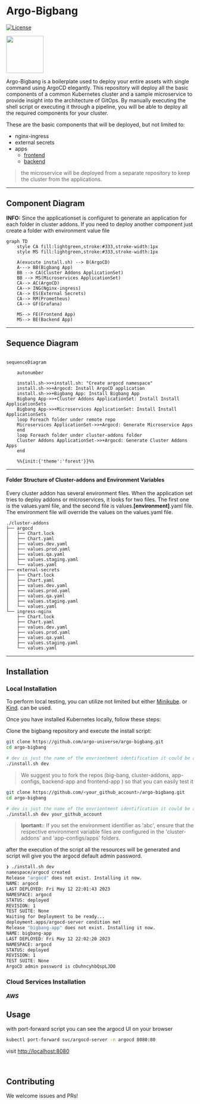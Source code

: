 # Argo-Bigbang

[![License](https://img.shields.io/badge/License-Apache%202.0-blue.svg)](https://github.com/argo-universe/argo-bigbang/blob/master/LICENSE)

<img src="https://cncf-branding.netlify.app/img/projects/argo/horizontal/color/argo-horizontal-color.png" height="100" alt="" />

Argo-Bigbang is a boilerplate used to deploy your entire assets with single command using ArgoCD elegantly. This repository will deploy all the basic components of a common Kubernetes cluster and a sample microservice to provide insight into the architecture of GitOps. By manually executing the shell script or executing it through a pipeline, you will be able to deploy all the required components for your cluster.

These are the basic components that will be deployed, but not limited to:

- nginx-ingress
- external secrets
- apps
    - [frontend](https://github.com/argo-universe/frontend-app)
    - [backend](https://github.com/argo-universe/backend-app) 

> the microservice will be deployed from a separate repository to keep the cluster from the applications.


-----

## Component Diagram

 **INFO:** Since the applicationset is configuret to generate an application for each folder in cluster addons. If you need to deploy another component just create a folder with environment value file



```mermaid
graph TD
    style CA fill:lightgreen,stroke:#333,stroke-width:1px
    style MS fill:lightgreen,stroke:#333,stroke-width:1px

    A(exucute install.sh) --> B(ArgoCD)
    A---> BB(Bigbang App)
    BB --> CA(Cluster Addons ApplicationSet)
    BB --> MS(Microservices ApplicationSet)
    CA--> AC(ArgoCD)
    CA--> ING(Nginx-ingress)
    CA--> ES(External Secrets)
    CA--> RM(Prometheus)
    CA--> GF(Grafana)
    
    MS--> FE(Frontend App)
    MS--> BE(Backend App)
```

---

## Sequence Diagram

```mermaid

sequenceDiagram

    autonumber

    install.sh->>+install.sh: "Create argocd namespace"
    install.sh->>+Argocd: Install ArgoCD application
    install.sh->>+Bigbang App: Install Bigbang App
    Bigbang App->>+Cluster Addons ApplicationSet: Install Install ApplicationSets
    Bigbang App->>+Microservices ApplicationSet: Install Install ApplicationSets
    loop Foreach folder under remote repo
    Microservices ApplicationSet->>+Argocd: Generate Microservice Apps
    end
    loop Foreach folder under cluster-addons folder
    Cluster Addons ApplicationSet->>+Argocd: Generate Cluster Addons Apps
    end

    %%{init:{'theme':'forest'}}%%
```

---


#### Folder Structure of Cluster-addons and Environment Variables

Every cluster addon has several environment files. When the application set tries to deploy addons or microservices, it looks for two files. The first one is the values.yaml file, and the second file is values.**[environment]**.yaml file. The environment file will override the values on the values.yaml file.

```
./cluster-addons
├── argocd
│   ├── Chart.lock
│   ├── Chart.yaml
│   ├── values.dev.yaml
│   ├── values.prod.yaml
│   ├── values.qa.yaml
│   ├── values.staging.yaml
│   └── values.yaml
├── external-secrets
│   ├── Chart.lock
│   ├── Chart.yaml
│   ├── values.dev.yaml
│   ├── values.prod.yaml
│   ├── values.qa.yaml
│   ├── values.staging.yaml
│   └── values.yaml
└── ingress-nginx
    ├── Chart.lock
    ├── Chart.yaml
    ├── values.dev.yaml
    ├── values.prod.yaml
    ├── values.qa.yaml
    ├── values.staging.yaml
    └── values.yaml
```

---
## Installation
### Local Installation

To perform local testing, you can utilize not limited but either  [Minikube](https://minikube.sigs.k8s.io/docs/start/). or [Kind](https://kind.sigs.k8s.io/docs/user/quick-start/#installation). can be used.

Once you have installed Kubernetes locally, follow these steps:

Clone the bigbang repository and execute the install script:

```bash
git clone https://github.com/argo-universe/argo-bigbang.git
cd argo-bigbang

# dev is just the name of the envriontment identification it could be anything etc. Mydev, staging or prod
./install.sh dev 
```
> We suggest you to fork the repos (big-bang, cluster-addons, app-configs, backend-app and frontend-app ) so that you can easily test it

```bash
git clone https://github.com/<your_github_account>/argo-bigbang.git
cd argo-bigbang

# dev is just the name of the envriontment identification it could be anything etc. Mydev, staging or prod
./install.sh dev your_github_account
```


> **Iportant:**: If you set the environment identifier as 'abc', ensure that the respective environment variable files are configured in the 'cluster-addons' and 'app-configs/apps' folders.

after the execution of the script all the resources will be generated and script will give you the argocd default admin password.

```bash
❯ ./install.sh dev
namespace/argocd created
Release "argocd" does not exist. Installing it now.
NAME: argocd
LAST DEPLOYED: Fri May 12 22:01:43 2023
NAMESPACE: argocd
STATUS: deployed
REVISION: 1
TEST SUITE: None
Waiting for Deployment to be ready...
deployment.apps/argocd-server condition met
Release "bigbang-app" does not exist. Installing it now.
NAME: bigbang-app
LAST DEPLOYED: Fri May 12 22:02:20 2023
NAMESPACE: argocd
STATUS: deployed
REVISION: 1
TEST SUITE: None
ArgoCD admin password is cDuhncyhbQspLJDO
```


### Cloud Services Installation

##### AWS


## Usage
with port-forward script you can see the argocd UI on your browser

```bash 
kubectl port-forward svc/argocd-server -n argocd 8080:80
```
visit [http://localhost:8080](http://localhost:8080)

<img src="./assets/apps.png"  alt="" />
<img src="./assets/bigbang.png"  alt="" />

 
## Contributing

We welcome issues and PRs!
